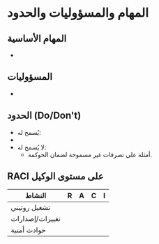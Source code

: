 # المهام والمسؤوليات والحدود

## المهام الأساسية
-

## المسؤوليات
-

## الحدود (Do/Don't)
- يُسمح له:
-
- لا يُسمح له:
  - أمثلة على تصرفات غير مسموحة لضمان الحوكمة.

## RACI على مستوى الوكيل
| النشاط | R | A | C | I |
|---|---|---|---|---|
| تشغيل روتيني | | | | |
| تغييرات/إصدارات | | | | |
| حوادث أمنية | | | | |